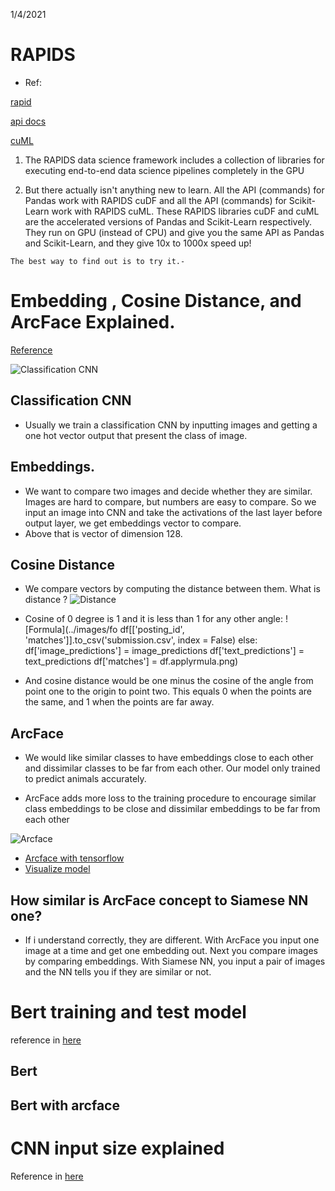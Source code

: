 
1/4/2021

# RAPIDS

+ Ref:

[rapid](https://rapids.ai/start.html)

[api docs](https://docs.rapids.ai/api)

[cuML](https://www.kaggle.com/cdeotte/rapids-cuml-knn-find-duplicates)

1. 
    The RAPIDS data science framework includes a collection of libraries for executing end-to-end data science pipelines completely in the GPU

2.
   But there actually isn't anything new to learn. All the API (commands) for Pandas work with RAPIDS cuDF and all the API (commands) for Scikit-Learn work with RAPIDS cuML. These RAPIDS libraries cuDF and cuML are the accelerated versions of Pandas and Scikit-Learn respectively. They run on GPU (instead of CPU) and give you the same API as Pandas and Scikit-Learn, and they give 10x to 1000x speed up!

``` The best way to find out is to try it.- ```

# Embedding , Cosine Distance, and ArcFace Explained.

[Reference](https://www.kaggle.com/c/shopee-product-matching/discussion/226279)

![Classification CNN](../images/classification_cnn.png)

## Classification CNN

+ Usually we train a classification CNN by inputting images and getting a one hot vector output that present the class of image.
  
## Embeddings.
+ We want to compare two images and decide whether they are similar. Images are hard to compare, but numbers are easy to compare.
So we input an image into CNN and take the activations of the last layer before output layer, we get embeddings vector to compare.
+ Above that is vector of dimension 128. 

## Cosine Distance
+ We compare vectors by computing the distance between them. What is distance ?
![Distance](../images/distance_vector.png)
  
+ Cosine of 0 degree is 1 and it is less than 1 for any other angle:
![Formula](../images/fo
    df[['posting_id', 'matches']].to_csv('submission.csv', index = False)
else:
    df['image_predictions'] = image_predictions
    df['text_predictions'] = text_predictions
    df['matches'] = df.applyrmula.png)
  
+ And cosine distance would be one minus the cosine of the angle from point one to the origin to point two. This equals 0 when the points are the same, and 1 when the points are far away.

## ArcFace

+ We would like similar classes to have embeddings close to each other and dissimilar 
  classes to be far from each other. Our model only trained to predict animals accurately.
  
+ ArcFace adds more loss to the training procedure to encourage similar class embeddings to be close and dissimilar embeddings to be far from each other

![Arcface](../images/arcface.png)

+ [Arcface with tensorflow](https://www.kaggle.com/chankhavu/keras-layers-arcface-cosface-adacos)
+ [Visualize model](https://www.kaggle.com/slawekbiel/arcface-explained/)
##  How similar is ArcFace concept to Siamese NN one?

+ If i understand correctly, they are different. With ArcFace you input one image at a time and get one embedding out. Next you compare images by comparing embeddings. With Siamese NN, you input a pair of images and the NN tells you if they are similar or not.

# Bert training and test model

reference in [here](https://www.kaggle.com/ragnar123/bert-baseline)

## Bert

## Bert with arcface

# CNN input size explained 

Reference in [here](https://www.kaggle.com/c/siim-isic-melanoma-classification/discussion/160147)